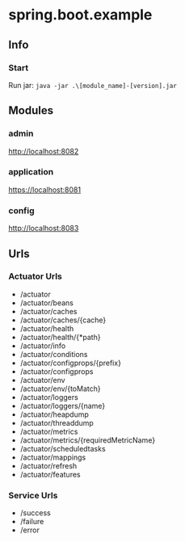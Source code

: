 # spring.boot.example

## Info

### Start

Run jar: `java -jar .\[module_name]-[version].jar`

## Modules

### admin

[http://localhost:8082](http://localhost:8082)

### application

[https://localhost:8081](https://localhost:8081)

### config

[http://localhost:8083](http://localhost:8083)

## Urls

### Actuator Urls

* /actuator
* /actuator/beans
* /actuator/caches
* /actuator/caches/{cache}
* /actuator/health
* /actuator/health/{*path}
* /actuator/info
* /actuator/conditions
* /actuator/configprops/{prefix}
* /actuator/configprops
* /actuator/env
* /actuator/env/{toMatch}
* /actuator/loggers
* /actuator/loggers/{name}
* /actuator/heapdump
* /actuator/threaddump
* /actuator/metrics
* /actuator/metrics/{requiredMetricName}
* /actuator/scheduledtasks
* /actuator/mappings
* /actuator/refresh
* /actuator/features

### Service Urls

* /success
* /failure
* /error
